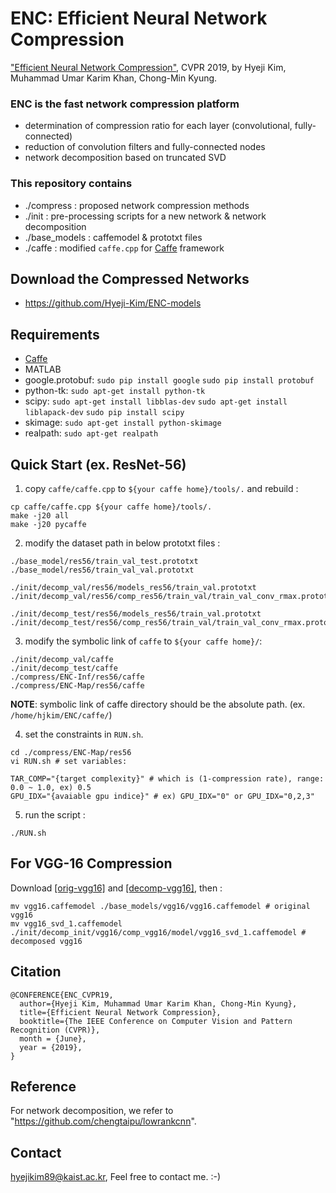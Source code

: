 # ENC: Efficient Neural Network Compression
["Efficient Neural Network Compression"](https://arxiv.org/abs/1811.12781), CVPR 2019, by Hyeji Kim, Muhammad Umar Karim Khan, Chong-Min Kyung.  

### ENC is the fast network compression platform
* determination of compression ratio for each layer (convolutional, fully-connected)
* reduction of convolution filters and fully-connected nodes
* network decomposition based on truncated SVD


### This repository contains
* ./compress : proposed network compression methods 
* ./init : pre-processing scripts for a new network & network decomposition 
* ./base_models : caffemodel & prototxt files
* ./caffe : modified ```caffe.cpp``` for [Caffe](https://github.com/BVLC/caffe) framework


## Download the Compressed Networks
* https://github.com/Hyeji-Kim/ENC-models


## Requirements
* [Caffe](https://github.com/BVLC/caffe)
* MATLAB
* google.protobuf: ```sudo pip install google```  ```sudo pip install protobuf```
* python-tk: ```sudo apt-get install python-tk```
* scipy: ```sudo apt-get install libblas-dev```  ```sudo apt-get install liblapack-dev```  ```sudo pip install scipy```
* skimage: ```sudo apt-get install python-skimage```
* realpath: ```sudo apt-get realpath```

## Quick Start (ex. ResNet-56)

1. copy ```caffe/caffe.cpp``` to ```${your caffe home}/tools/.``` and rebuild :
```Shell
cp caffe/caffe.cpp ${your caffe home}/tools/.
make -j20 all
make -j20 pycaffe
```

2. modify the dataset path in below prototxt files : 
```Shell
./base_model/res56/train_val_test.prototxt
./base_model/res56/train_val_val.prototxt

./init/decomp_val/res56/models_res56/train_val.prototxt
./init/decomp_val/res56/comp_res56/train_val/train_val_conv_rmax.prototxt

./init/decomp_test/res56/models_res56/train_val.prototxt
./init/decomp_test/res56/comp_res56/train_val/train_val_conv_rmax.prototxt
```

3. modify the symbolic link of ```caffe```  to ```${your caffe home}/```:
```Shell
./init/decomp_val/caffe
./init/decomp_test/caffe
./compress/ENC-Inf/res56/caffe
./compress/ENC-Map/res56/caffe
```
**NOTE**: symbolic link of caffe directory should be the absolute path. (ex. ```/home/hjkim/ENC/caffe/```)

4. set the constraints in ```RUN.sh```.
```Shell
cd ./compress/ENC-Map/res56
vi RUN.sh # set variables:

TAR_COMP="{target complexity}" # which is (1-compression rate), range: 0.0 ~ 1.0, ex) 0.5
GPU_IDX="{avaiable gpu indice}" # ex) GPU_IDX="0" or GPU_IDX="0,2,3"
```

5. run the script :
```Shell
./RUN.sh
```

## For VGG-16 Compression

Download [[orig-vgg16]](https://www.amazon.com/clouddrive/share/rRU4MaQsuoyZNnMjydA4iLdyyef7KpIVDeIlP0NlE12) and [[decomp-vgg16]](https://www.amazon.com/clouddrive/share/CSDSTfsROq0OJmzSsoXlOsEFrKwB9ee9BtcCbP7F2Xs), then :
```Shell
mv vgg16.caffemodel ./base_models/vgg16/vgg16.caffemodel # original vgg16
mv vgg16_svd_1.caffemodel ./init/decomp_init/vgg16/comp_vgg16/model/vgg16_svd_1.caffemodel # decomposed vgg16
```


## Citation
```
@CONFERENCE{ENC_CVPR19,
  author={Hyeji Kim, Muhammad Umar Karim Khan, Chong-Min Kyung},
  title={Efficient Neural Network Compression},
  booktitle={The IEEE Conference on Computer Vision and Pattern Recognition (CVPR)},
  month = {June},
  year = {2019},
}
```

## Reference

For network decomposition, we refer to "https://github.com/chengtaipu/lowrankcnn".

## Contact

hyejikim89@kaist.ac.kr, Feel free to contact me. :-)
